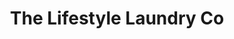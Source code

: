---
title: "The Lifestyle Laundry Co"
url: /fuquay-varina/the-lifestyle-laundry-co/
shop: laundry
---